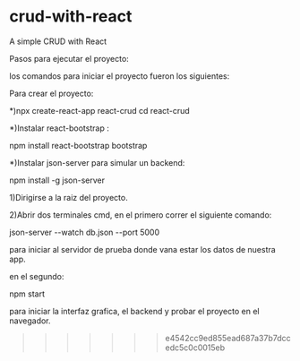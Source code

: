 
# crud-with-react
A simple CRUD with React

Pasos para ejecutar el proyecto:

los comandos para iniciar el proyecto fueron los siguientes:

Para crear el proyecto:

*)npx create-react-app react-crud
cd react-crud


*)Instalar react-bootstrap :

npm install react-bootstrap bootstrap

*)Instalar json-server para simular un backend:

npm install -g json-server

1)Dirigirse a la raiz del proyecto.

2)Abrir dos terminales cmd,
 en el primero correr el siguiente comando:

json-server --watch db.json --port 5000

para iniciar al servidor de prueba donde vana estar los datos de nuestra app.

en el segundo:

npm start

para iniciar la interfaz grafica, el backend y probar el proyecto en el navegador.



>>>>>>> e4542cc9ed855ead687a37b7dccedc5c0c0015eb
